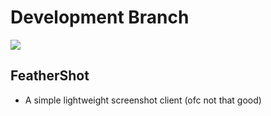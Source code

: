 
# Development Branch
<img src="/icon.png"></img>
## FeatherShot
- A simple lightweight screenshot client (ofc not that good)

